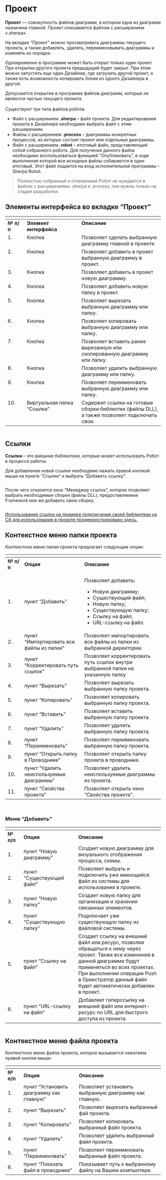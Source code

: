 # Проект

**Проект** — совокупность файлов диаграмм, в котором одна из диаграмм назначена главной. Проект описывается файлом с расширением «.sherpa».&#x20;

На вкладке “Проект” можно просматривать диаграммы текущего проекта, а также добавлять, удалять, переименовывать диаграммы и изменять их порядок.

Одновременно в программе может быть открыт только один проект. При открытии другого проекта предыдущий будет закрыт. При этом можно запустить еще один Дизайнер, где загрузить другой проект, а также есть возможность копировать блоки из одного Дизайнера в другой.

Допускается открытие в программе файлов диаграмм, которые не являются частью текущего проекта.\
\
Существуют три типа файлов робота:

* Файл с расширением **.sherpa** – файл проекта. Для редактирования проекта в Дизайнере необходимо выбрать файл с этим расширением.
* Файлы с расширением **.process** – диаграммы конкретных процессов, из которых состоит проект или отдельные диаграммы.
* Файл с расширением **.robot** – итоговый файл, представляющий собой собранного робота. Для получения данного файла необходимо воспользоваться функцией “Опубликовать”, в ходе выполнения которой все исходные файлы собираются в один итоговый. Этот файл подается на вход исполнительной программы – Sherpa Robot.

> Полностью собранный и отлаженный Робот не нуждается в файлах с расширениями .sherpa и .process, они нужны только на стадии разработки.

## Элементы интерфейса во вкладке “Проект”

<table data-header-hidden><thead><tr><th width="57" valign="top"></th><th width="193" valign="top"></th><th width="314" valign="top"></th></tr></thead><tbody><tr><td valign="top"><strong>№ п/п</strong></td><td valign="top"><strong>Элемент интерфейса</strong></td><td valign="top"><strong>Описание</strong></td></tr><tr><td valign="top">1.</td><td valign="top">Кнопка <img src="../../../../.gitbook/assets/2025-08-05_20-19-34.png" alt=""> </td><td valign="top">Позволяет сделать выбранную диаграмму главной в проекте.</td></tr><tr><td valign="top">2.</td><td valign="top">Кнопка <img src="../../../../.gitbook/assets/2025-08-05_20-28-04.png" alt=""></td><td valign="top">Позволяет добавить в проект выбранную диаграмму в проект.</td></tr><tr><td valign="top">3.</td><td valign="top">Кнопка <img src="../../../../.gitbook/assets/2025-08-05_20-28-54.png" alt=""></td><td valign="top">Позволяет добавить в проект новую диаграмму.</td></tr><tr><td valign="top">4.</td><td valign="top">Кнопка <img src="../../../../.gitbook/assets/2025-08-05_20-29-14.png" alt=""></td><td valign="top">Позволяет добавить новую папку в проект.</td></tr><tr><td valign="top">5.</td><td valign="top">Кнопка <img src="../../../../.gitbook/assets/2025-08-05_20-29-52.png" alt=""></td><td valign="top">Позволяет вырезать выбранную диаграмму или папку.</td></tr><tr><td valign="top">6.</td><td valign="top">Кнопка <img src="../../../../.gitbook/assets/2025-08-05_20-30-14.png" alt=""></td><td valign="top">Позволяет копировать выбранную диаграмму или папку.</td></tr><tr><td valign="top">7.</td><td valign="top">Кнопка <img src="../../../../.gitbook/assets/2025-08-05_20-30-42.png" alt=""></td><td valign="top">Позволяет вставить ранее вырезанную или скопированную диаграмму или папку.</td></tr><tr><td valign="top">8.</td><td valign="top">Кнопка <img src="../../../../.gitbook/assets/2025-08-05_20-31-10.png" alt=""></td><td valign="top">Позволяет удалить выбранную диаграмму или папку.</td></tr><tr><td valign="top">9.</td><td valign="top">Кнопка <img src="../../../../.gitbook/assets/2025-08-05_20-31-40.png" alt=""></td><td valign="top">Позволяет переименовать выбранную диаграмму или папку.</td></tr><tr><td valign="top">10.</td><td valign="top">Виртуальная папка “Ссылки” <img src="../../../../.gitbook/assets/2025-08-05_20-27-00.png" alt=""></td><td valign="top">Содержит ссылки на готовые сборки библиотек (файлы DLL), а также позволяет подключать свои.</td></tr></tbody></table>

<figure><img src="../../../../.gitbook/assets/изображение (7).png" alt=""><figcaption></figcaption></figure>

## Ссылки

**Ссылки** – это внешние библиотеки, которые может использовать Робот в процессе работы.

Для добавления новой ссылки необходимо нажать правой кнопкой мыши на пункте “Ссылки” и выбрать “Добавить ссылку”.

<figure><img src="../../../../.gitbook/assets/изображение (2) (1).png" alt=""><figcaption></figcaption></figure>

После чего откроется окно “Менеджер ссылок”, которое позволяет выбрать необходимые сборки (файлы DLL), предоставляемые Framework или же добавить свою сборку.

<figure><img src="../../../../.gitbook/assets/изображение (1) (1) (1).png" alt=""><figcaption></figcaption></figure>

[Использование ссылок на примере подключения своей библиотеки на С# для использования в проекте продемонстрировано здесь.](https://sherparpa.ru/ucontent/?07)

## Контекстное меню папки проекта

Контекстное меню папки проекта предлагает следующие опции:

<table data-header-hidden><thead><tr><th width="59"></th><th width="240"></th><th width="375"></th></tr></thead><tbody><tr><td><strong>№ п/п</strong></td><td><strong>Опция</strong></td><td><strong>Описание</strong></td></tr><tr><td>1.</td><td>пункт “Добавить”</td><td><p>Позволяет добавить:</p><ul><li>Новую диаграмму;</li><li>Существующий файл;</li><li>Новую папку;</li><li>Существующую папку;</li><li>Ссылку на файл;</li><li>URL-ссылку на файл.</li></ul></td></tr><tr><td>2.</td><td>пункт “Импортировать все файлы из папки”</td><td>Позволяет импортировать все файлы из папки из выбранной директории.</td></tr><tr><td>3. </td><td>пункт “Корректировать путь ссылок”</td><td>Позволяет корректировать путь ссылок внутри выбранной папки на указанную папку</td></tr><tr><td>4.</td><td>пункт “Вырезать”</td><td>Позволяет вырезать выбранную папку проекта. </td></tr><tr><td>5.</td><td>пункт “Копировать”</td><td>Позволяет копировать выбранную папку проекта. </td></tr><tr><td>6.</td><td>пункт “Вставить”</td><td>Позволяет вставить выбранную папку проекта. </td></tr><tr><td>7.</td><td>пункт “Удалить”</td><td>Позволяет удалить выбранную папку проекта.  </td></tr><tr><td>8.</td><td>пункт “Переименовать”</td><td>Позволяет переименовать выбранную папку проекта.  </td></tr><tr><td>9.</td><td>пункт “Открыть папку в Проводнике”</td><td>Позволяет открыть папку проекта в проводнике.</td></tr><tr><td>10.</td><td>пункт “Удалить неиспользуемые диаграммы”</td><td>Позволяет удалить неиспользуемые диаграммы из проекта.</td></tr><tr><td>11.</td><td>пункт “Свойства проекта”</td><td>Позволяет открыть окно “Свойства проекта”.</td></tr></tbody></table>

<figure><img src="https://lh7-rt.googleusercontent.com/docsz/AD_4nXcPIcQrV_kT6ZR1RfZ79tyiT4HtI7CUnS5X4B2sFAMaySR_li_TX3WPpl5Uo2Pp260FmyURlHBJB-7etgEocwHxsh5RZliWUh1KLFX09iIPBg6h5Laf0X4uzCyz53vwSjY39TF-DgoSKuYZMK15ZvDdJ0Ux?key=hkb4d-2cPaGQ51ygcyhvzQ" alt=""><figcaption></figcaption></figure>

<figure><img src="../../../../.gitbook/assets/изображение (3) (1).png" alt=""><figcaption></figcaption></figure>

### Меню “Добавить”

<table data-header-hidden><thead><tr><th width="53"></th><th width="187"></th><th width="388"></th></tr></thead><tbody><tr><td><strong>№ п/п</strong></td><td><strong>Опция</strong></td><td><strong>Описание</strong></td></tr><tr><td>1.</td><td>пункт “Новую диаграмму”</td><td>Создает новую диаграмму для визуального отображения процесса, схемы.</td></tr><tr><td>2.</td><td>пункт “Существующий файл”</td><td>Позволяет выбрать и подключить уже имеющийся файл из системы для использования в проекте.</td></tr><tr><td>3.</td><td>пункт “Новую папку”</td><td>Создает новую папку для организации и хранения связанных элементов.</td></tr><tr><td>4.</td><td>пункт “Существующую папку”</td><td>Подключает уже существующую папку из файловой системы.</td></tr><tr><td>5.</td><td>пункт “Ссылку на файл”</td><td>Создает ссылку на внешний файл или ресурс, позволяя обращаться к нему через проект. Также все изменения в данной диаграмме будут применяться во всех проектах. При выполнении операции Push в Оркестратор данный файл будет автоматически добавлен в проект.</td></tr><tr><td>6.</td><td>пункт “URL-ссылку на файл”</td><td>Добавляет гиперссылку на внешний файл или интернет-ресурс по URL для быстрого доступа из проекта.</td></tr></tbody></table>

<figure><img src="../../../../.gitbook/assets/2025-08-05_21-52-05.png" alt=""><figcaption></figcaption></figure>

## Контекстное меню файла проекта

Контекстное меню файла проекта, которое вызывается нажатием правой кнопки мыши:

<table data-header-hidden><thead><tr><th width="53"></th><th width="187"></th><th width="388"></th></tr></thead><tbody><tr><td><strong>№ п/п</strong></td><td><strong>Опция</strong></td><td><strong>Описание</strong></td></tr><tr><td>1.</td><td>пункт “Установить диаграмму как главную”</td><td>Позволяет установить выбранную диаграмму как главную.</td></tr><tr><td>2.</td><td>пункт “Вырезать”</td><td>Позволяет вырезать выбранный фай проекта. </td></tr><tr><td>3.</td><td>пункт “Копировать”</td><td>Позволяет копировать выбранный файл проекта. </td></tr><tr><td>4.</td><td>пункт “Удалить”</td><td>Позволяет удалить выбранный файл проекта.  </td></tr><tr><td>5.</td><td>пункт “Переименовать”</td><td>Позволяет переименовать выбранный файл проекта.  </td></tr><tr><td>6.</td><td>пункт “Показать файл в проводнике”</td><td>Показывает путь к выбранному файлу на Вашем компьютере.</td></tr></tbody></table>

<figure><img src="../../../../.gitbook/assets/изображение (2) (1) (1).png" alt=""><figcaption></figcaption></figure>
